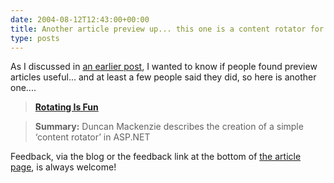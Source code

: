 ```yaml
---
date: 2004-08-12T12:43:00+00:00
title: Another article preview up... this one is a content rotator for ASP.NET
type: posts
---
```

As I discussed in [an earlier post](http://weblogs.asp.net/duncanma/archive/2004/08/05/209654.aspx), I wanted to know if people found preview articles useful... and at least a few people said they did, so here is another one....

> **[Rotating Is Fun ](http://www.duncanmackenzie.net/writing/Previews/ContentRotator/default.aspx)**

> **Summary:** Duncan Mackenzie describes the creation of a simple &lsquo;content rotator&rsquo; in ASP.NET

Feedback, via the blog or the feedback link at the bottom of [the article page](http://www.duncanmackenzie.net/writing/Previews/ContentRotator/default.aspx), is always welcome!
